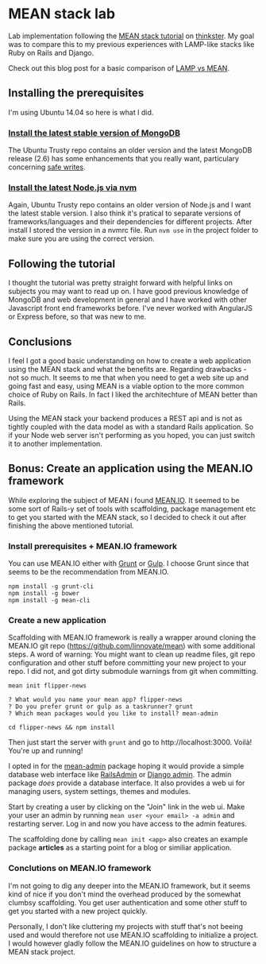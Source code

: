 # MEAN stack lab
Lab implementation following the [MEAN stack tutorial](https://thinkster.io/angulartutorial/mean-stack-tutorial/)
on [thinkster](https://thinkster.io/). My goal was to compare this to my previous experiences with LAMP-like stacks like Ruby on Rails and Django.

Check out this blog post for a basic comparison of [LAMP vs MEAN](http://blog.backand.com/mean-vs-lamp/).

## Installing the prerequisites
I'm using Ubuntu 14.04 so here is what I did.

### [Install the latest stable version of MongoDB](http://docs.mongodb.org/manual/tutorial/install-mongodb-on-ubuntu/)
The Ubuntu Trusty repo contains an older version and the latest MongoDB release (2.6) has some enhancements that you really want, particulary concerning [safe writes](http://docs.mongodb.org/master/release-notes/2.6-compatibility/#write-methods-incompatibility).

### [Install the latest Node.js via nvm](https://www.digitalocean.com/community/tutorials/how-to-install-node-js-on-an-ubuntu-14-04-server)
Again, Ubuntu Trusty repo contains an older version of Node.js and I want the latest stable version. I also think it's pratical to separate versions of frameworks/languages and their dependencies for different projects. After install I stored the version in a nvmrc file. Run `nvm use` in the project folder to make sure you are using the correct version.

## Following the tutorial
I thought the tutorial was pretty straight forward with helpful links on subjects you may want to read up on. I have good previous knowledge of MongoDB and web development in general and I have worked with other Javascript front end frameworks before. I've never worked with AngularJS or Express before, so that was new to me.

## Conclusions
I feel I got a good basic understanding on how to create a web application using the MEAN stack and what the benefits are. Regarding drawbacks - not so much. It seems to me that when you need to get a web site up and going fast and easy, using MEAN is a viable option to the more common choice of Ruby on Rails. In fact I liked the architechture of MEAN better than Rails.

Using the MEAN stack your backend produces a REST api and is not as tightly coupled with the data model as with a standard Rails application. So if your Node web server isn't performing as you hoped, you can just switch it to another implementation.

## Bonus: Create an application using the MEAN.IO framework
While exploring the subject of MEAN i found [MEAN.IO](http://mean.io/). It seemed to be some sort of Rails-y set of tools with scaffolding, package management etc to get you started with the MEAN stack, so I decided to check it out after finishing the above mentioned tutorial.

### Install prerequisites + MEAN.IO framework
You can use MEAN.IO either with [Grunt](http://gruntjs.com/) or [Gulp](http://gulpjs.com/). I choose Grunt since that seems to be the recommendation from MEAN.IO.

```
npm install -g grunt-cli
npm install -g bower
npm install -g mean-cli
```

### Create a new application
Scaffolding with MEAN.IO framework is really a wrapper around cloning the MEAN.IO git repo (https://github.com/linnovate/mean) with some additional steps. A word of warning: You might want to clean up readme files, git repo configuration and other stuff before committing your new project to your repo. I did not, and got dirty submodule warnings from git when committing.

```
mean init flipper-news

? What would you name your mean app? flipper-news
? Do you prefer grunt or gulp as a taskrunner? grunt
? Which mean packages would you like to install? mean-admin

cd flipper-news && npm install
```

Then just start the server with `grunt` and go to http://localhost:3000. Voilà! You're up and running!

I opted in for the [mean-admin](https://git.mean.io/linnovate/mean-admin/) package hoping it would provide a simple database web interface like [RailsAdmin](https://github.com/sferik/rails_admin) or [Django admin](https://docs.djangoproject.com/en/1.7/ref/contrib/admin/). The admin package _does_ provide a database interface. It also provides a web ui for managing users, system settings, themes and modules.

Start by creating a user by clicking on the "Join" link in the web ui. Make your user an admin by running `mean user <your email> -a admin` and restarting server. Log in and now you have access to the admin features.

The scaffolding done by calling `mean init <app>` also creates an example package **articles** as a starting point for a blog or similiar application.

### Conclutions on MEAN.IO framework
I'm not going to dig any deeper into the MEAN.IO framework, but it seems kind of nice if you don't mind the overhead produced by the somewhat clumbsy scaffolding. You get user authentication and some other stuff to get you started with a new project quickly.

Personally, I don't like cluttering my projects with stuff that's not beeing used and would therefore not use MEAN.IO scaffolding to initialize a project. I would however gladly follow the MEAN.IO guidelines on how to structure a MEAN stack project.
